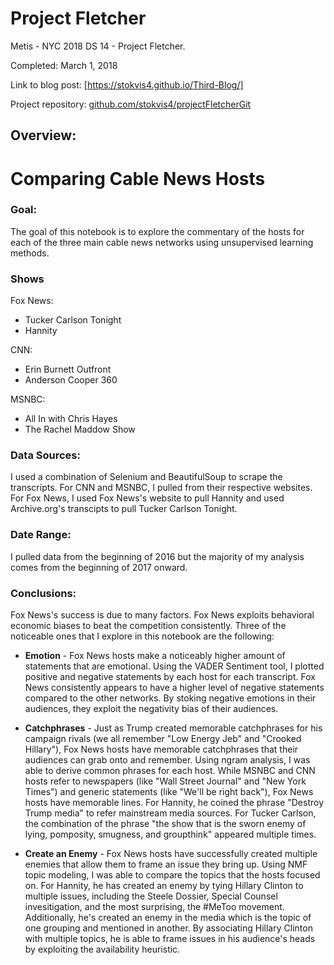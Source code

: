 # Project Fletcher

Metis - NYC 2018 DS 14 - Project Fletcher.

Completed: March 1, 2018



Link to blog post: [https://stokvis4.github.io/Third-Blog/]

Project repository: [github.com/stokvis4/projectFletcherGit](https://github.com/stokvis4/projectFletcherGit)


## Overview:


# Comparing Cable News Hosts

### Goal:
The goal of this notebook is to explore the commentary of the hosts for each of the three main cable news networks using unsupervised learning methods.

### Shows
Fox News:
   * Tucker Carlson Tonight
   * Hannity
   
CNN:
   * Erin Burnett Outfront
   * Anderson Cooper 360
    
MSNBC:
   * All In with Chris Hayes
   * The Rachel Maddow Show

### Data Sources:
I used a combination of Selenium and BeautifulSoup to scrape the transcripts. For CNN and MSNBC, I pulled from their respective websites. For Fox News, I used Fox News's website to pull Hannity and used Archive.org's transcipts to pull Tucker Carlson Tonight. 



### Date Range:
I pulled data from the beginning of 2016 but the majority of my analysis comes from the beginning of 2017 onward.


### Conclusions:
Fox News's success is due to many factors. Fox News exploits behavioral economic biases to beat the competition consistently. Three of the noticeable ones that I explore in this notebook are the following:


* **Emotion** - Fox News hosts make a noticeably higher amount of statements that are emotional. Using the VADER Sentiment tool, I plotted positive and negative statements by each host for each transcript. Fox News consistently appears to have a higher level of negative statements compared to the other networks. By stoking negative emotions in their audiences, they exploit the negativity bias of their audiences.


* **Catchphrases** -  Just as Trump created memorable catchphrases for his campaign rivals (we all remember "Low Energy Jeb" and "Crooked Hillary"), Fox News hosts have memorable catchphrases that their audiences can grab onto and remember. Using ngram analysis, I was able to derive common phrases for each host. While MSNBC and CNN hosts refer to newspapers (like "Wall Street Journal" and "New York Times") and generic statements (like "We'll be right back"), Fox News hosts have memorable lines. For Hannity, he coined the phrase "Destroy Trump media" to refer mainstream media sources. For Tucker Carlson, the combination of the phrase "the show that is the sworn enemy of lying, pomposity, smugness, and groupthink" appeared multiple times. 


* **Create an Enemy** -  Fox News hosts have successfully created multiple enemies that allow them to frame an issue they bring up. Using NMF  topic modeling, I was able to compare the topics that the hosts focused on. For Hannity, he has created an enemy by tying Hillary Clinton to multiple issues, including the Steele Dossier, Special Counsel invesitigation, and the most surprising, the #MeToo movement. Additionally, he's created an enemy in the media which is the topic of one grouping and mentioned in another. By associating Hillary Clinton with multiple topics, he is able to frame issues in his audience's heads by exploiting the availability heuristic.


